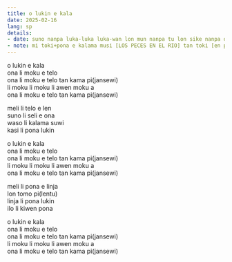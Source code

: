 ```yaml
---
title: o lukin e kala
date: 2025-02-16
lang: sp
details:
- date: suno nanpa luka-luka luka-wan lon mun nanpa tu lon sike nanpa owe mute2 wan  
- note: mi toki+pona e kalama musi [LOS PECES EN EL RIO] tan toki [en pan,,, jo,,]
---
```


o lukin e kala  
ona li moku e telo  
ona li moku e telo tan kama pi(jansewi)  
li moku li moku li awen moku a  
ona li moku e telo tan kama pi(jansewi)  

meli li telo e len  
suno li seli e ona  
waso li kalama suwi  
kasi li pona lukin  

o lukin e kala  
ona li moku e telo  
ona li moku e telo tan kama pi(jansewi)  
li moku li moku li awen moku a  
ona li moku e telo tan kama pi(jansewi)  

meli li pona e linja  
lon tomo pi(lentu)  
linja li pona lukin  
ilo li kiwen pona  

o lukin e kala  
ona li moku e telo  
ona li moku e telo tan kama pi(jansewi)  
li moku li moku li awen moku a  
ona li moku e telo tan kama pi(jansewi)  

